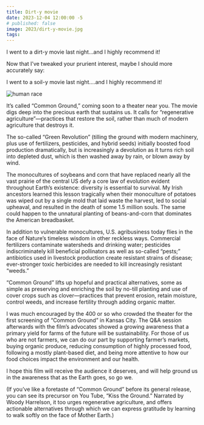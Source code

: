 ```yaml
---
title: Dirt-y movie
date: 2023-12-04 12:00:00 -5
# published: false
image: 2023/dirt-y-movie.jpg
tags:
---
```

I went to a dirt-y movie last night…and I highly recommend it!

Now that I’ve tweaked your prurient interest, maybe I should more accurately say:

I went to a soil-y movie last night.…and I highly recommend it!

<!-- excerpt -->
<img src="{{image}}" alt="human race">

It’s called “Common Ground,” coming soon to a theater near you. The movie digs
deep into the precious earth that sustains us. It calls for “regenerative
agriculture”—practices that restore the soil, rather than much of modern
agriculture that destroys it. 

The so-called “Green Revolution” (tilling the ground with modern machinery,
plus use of fertilizers, pesticides, and hybrid seeds) initially boosted food
production dramatically, but is increasingly a devolution as it turns rich soil
into depleted dust, which is then washed away by rain, or blown away by wind. 

The monocultures of soybeans and corn that have replaced nearly all the vast
prairie of the central US defy a core law of evolution evident throughout
Earth’s existence: diversity is essential to survival. My Irish ancestors
learned this lesson tragically when their monoculture of potatoes was wiped out
by a single mold that laid waste the harvest, led to social upheaval, and
resulted in the death of some 1.5 million souls. The same could happen to the
unnatural planting of beans-and-corn that dominates the American breadbasket.  

In addition to vulnerable monocultures, U.S. agribusiness today flies in the
face of Nature’s timeless wisdom in other reckless ways. Commercial fertilizers
contaminate watersheds and drinking water; pesticides indiscriminately kill
beneficial pollinators as well as so-called “pests;” antibiotics used in
livestock production create resistant strains of disease; ever-stronger toxic
herbicides are needed to kill increasingly resistant “weeds.” 

“Common Ground” lifts up hopeful and practical alternatives, some as simple as
preserving and enriching the soil by no-till planting and use of cover crops
such as clover—practices that prevent erosion, retain moisture, control weeds,
and increase fertility through adding organic matter.

I was much encouraged by the 400 or so who crowded the theater for the first
screening of “Common Ground” in Kansas City. The Q&A session afterwards with
the film’s advocates showed a growing awareness that a primary yield for farms
of the future will be sustainability. For those of us who are not farmers, we
can do our part by supporting farmer’s markets, buying organic produce,
reducing consumption of highly processed food, following a mostly plant-based
diet, and being more attentive to how our food choices impact the environment
and our health. 

I hope this film will receive the audience it deserves, and will help ground us
in the awareness that as the Earth goes, so go we. 

(If you’ve like a foretaste of “Common Ground” before its general release, you
can see its precursor on You Tube, “Kiss the Ground.” Narrated by Woody
Harrelson, it too urges regenerative agriculture, and offers actionable
alternatives through which we can express gratitude by learning to walk softly
on the face of Mother Earth.)


